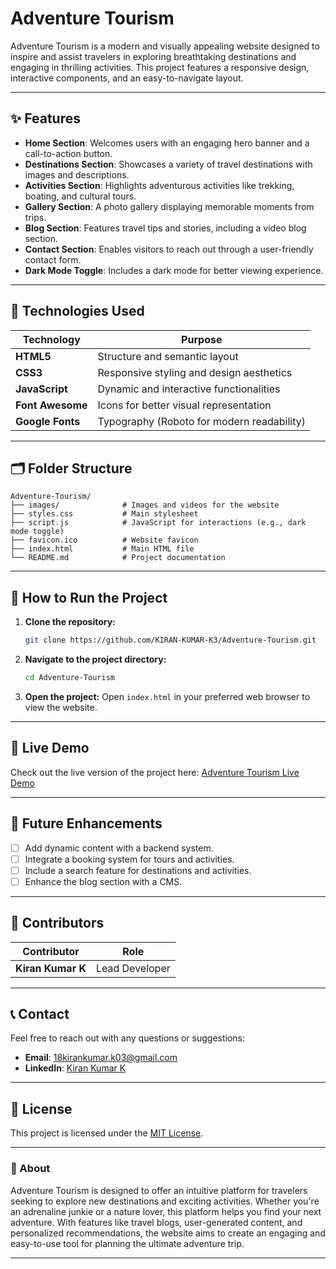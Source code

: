 # Adventure Tourism

Adventure Tourism is a modern and visually appealing website designed to inspire and assist travelers in exploring breathtaking destinations and engaging in thrilling activities. This project features a responsive design, interactive components, and an easy-to-navigate layout.

---

## ✨ Features

- **Home Section**: Welcomes users with an engaging hero banner and a call-to-action button.
- **Destinations Section**: Showcases a variety of travel destinations with images and descriptions.
- **Activities Section**: Highlights adventurous activities like trekking, boating, and cultural tours.
- **Gallery Section**: A photo gallery displaying memorable moments from trips.
- **Blog Section**: Features travel tips and stories, including a video blog section.
- **Contact Section**: Enables visitors to reach out through a user-friendly contact form.
- **Dark Mode Toggle**: Includes a dark mode for better viewing experience.

---

## 🔧 Technologies Used

| **Technology**   | **Purpose**                              |
|-------------------|------------------------------------------|
| **HTML5**         | Structure and semantic layout            |
| **CSS3**          | Responsive styling and design aesthetics |
| **JavaScript**    | Dynamic and interactive functionalities  |
| **Font Awesome**  | Icons for better visual representation   |
| **Google Fonts**  | Typography (Roboto for modern readability)|

---

## 🗂 Folder Structure

```plaintext
Adventure-Tourism/
├── images/              # Images and videos for the website
├── styles.css           # Main stylesheet
├── script.js            # JavaScript for interactions (e.g., dark mode toggle)
├── favicon.ico          # Website favicon
├── index.html           # Main HTML file
└── README.md            # Project documentation
```

---

## 🚀 How to Run the Project

1. **Clone the repository:**
   ```bash
   git clone https://github.com/KIRAN-KUMAR-K3/Adventure-Tourism.git
   ```
2. **Navigate to the project directory:**
   ```bash
   cd Adventure-Tourism
   ```
3. **Open the project:**
   Open `index.html` in your preferred web browser to view the website.

---

## 📲 Live Demo

Check out the live version of the project here: [Adventure Tourism Live Demo](https://ash-00000.github.io/Toriusm/)

---

## 🎯 Future Enhancements

- [ ] Add dynamic content with a backend system.
- [ ] Integrate a booking system for tours and activities.
- [ ] Include a search feature for destinations and activities.
- [ ] Enhance the blog section with a CMS.

---

## 🤝 Contributors

| **Contributor**   | **Role**           |
|--------------------|--------------------|
| **Kiran Kumar K**  | Lead Developer     |

---

## 📞 Contact

Feel free to reach out with any questions or suggestions:

- **Email**: [18kirankumar.k03@gmail.com](mailto:18kirankumar.k03@gmail.com)
- **LinkedIn**: [Kiran Kumar K](https://www.linkedin.com/in/kiran-kumar-k3)

---

## 📄 License

This project is licensed under the [MIT License](LICENSE).

---

### 🎡 About

Adventure Tourism is designed to offer an intuitive platform for travelers seeking to explore new destinations and exciting activities. Whether you're an adrenaline junkie or a nature lover, this platform helps you find your next adventure. With features like travel blogs, user-generated content, and personalized recommendations, the website aims to create an engaging and easy-to-use tool for planning the ultimate adventure trip.

---

